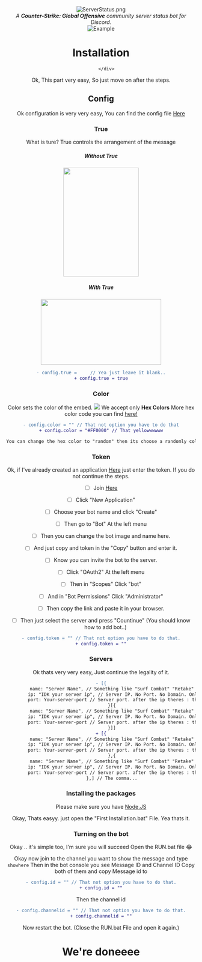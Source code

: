 <div align="center">
<center><img src="https://i.imgur.com/hAepRG1.png"  alt="ServerStatus.png"></center>

<center><i>A <Strong>Counter-Strike: Global Offensive</strong> community server status bot for Discord.</i></center>

<center><img src="https://i.imgur.com/35uyFmf.png" alt="Example"></center>

# <center>Installation
        </div>
Ok, This part very easy, So just move on after the steps.

<h2><center>Config</center></h2>
Ok configuration is very very easy,
You can find the config file <a href="https://github.com/Zippoooo/CSGO-Server-Status/blob/master/config.js">Here</a>

<h3>True</h3>
What is ture? True controls the arrangement of the message

<h5>Without True</h5>
<img src="https://i.imgur.com/PZ3ghMe.png" width="200" height="290">

<h5> With True</h5>
<img src="https://i.imgur.com/uyxsOF3.png" width="320" height="175">

```diff
- config.true =     // Yea just leave it blank..
+ config.true = true
```

<h3>Color</h3>
Color sets the color of the embed.
<img src="https://i.imgur.com/2Sh5fxd.gif">
We accept only <strong>Hex Colors</strong> More hex color code you can find <a href="https://htmlcolorcodes.com">here!</a>

```diff
- config.color = "" // That not option you have to do that
+ config.color = "#FF0000" // That yellowwwwww
```

```css
You can change the hex color to "random" then its choose a randomly color every time
```

<h3>Token</h3>
Ok, if I've already created an application <a href="https://discord.com/developers/applications">Here</a> just enter the token. If you do not continue the steps.


- [ ] Join <a href="https://discord.com/developers/applications">Here</a>
- [ ] Click "New Application"

- [ ] Choose your bot name and click "Create"
- [ ] Then go to "Bot" At the left menu
- [ ] Then you can change the bot image and name here.
- [ ] And just copy and token in the "Copy" button and enter it. 

- [ ] Know you can invite the bot to the server.
- [ ] Click "OAuth2" At the left menu
- [ ] Then in "Scopes" Click "bot"
- [ ] And in "Bot Permissions" Click "Administrator"
- [ ] Then copy the link and paste it in your browser.
- [ ] Then just select the server and press "Countinue" (You should know how to add bot..)

```diff
- config.token = "" // That not option you have to do that.
+ config.token = ""
```

<h3>Servers</h3>
Ok thats very very easy,
Just continue the legality of it.

```diff
- [{
        name: "Server Name", // Something like "Surf Combat" "Retake"
        ip: "IDK your server ip", // Server IP. No Port. No Domain. Only numbers!!!
        port: Your-server-port // Server port. after the ip theres : this is the port. (You should know that...)
        }[{
        name: "Server Name", // Something like "Surf Combat" "Retake"
        ip: "IDK your server ip", // Server IP. No Port. No Domain. Only numbers!!!
        port: Your-server-port // Server port. after the ip theres : this is the port. (You should know that...)
        }]]
+ [{
        name: "Server Name", // Something like "Surf Combat" "Retake"
        ip: "IDK your server ip", // Server IP. No Port. No Domain. Only numbers!!!
        port: Your-server-port // Server port. after the ip theres : this is the port. (You should know that...)
        },{
        name: "Server Name", // Something like "Surf Combat" "Retake"
        ip: "IDK your server ip", // Server IP. No Port. No Domain. Only numbers!!!
        port: Your-server-port // Server port. after the ip theres : this is the port. (You should know that...)
        },] // The comma...
```
<h3>Installing the packages</h3>

Please make sure you have <a href="https://nodejs.org/en/">Node.JS<a>

Okay, Thats easyy.
just open the "First Installation.bat" File.
Yea thats it.

<h3>Turning on the bot</h3>
Okay .. it's simple too, I'm sure you will succeed
Open the RUN.bat file 😂

Okay now join to the channel you want to show the message and type ``showhere``
Then in the bot console you see Message ID and Channel ID Copy both of them and copy
Message id to

```diff
- config.id = "" // That not option you have to do that.
+ config.id = ""
```

Then the channel id
```diff
- config.channelid = "" // That not option you have to do that.
+ config.channelid = ""
```

Now restart the bot. (Close the RUN.bat File and open it again.)

<center><h1>We're doneeee</h1>

